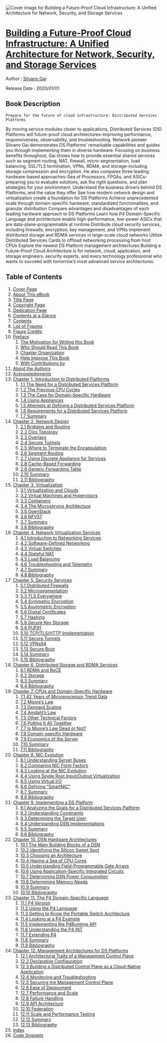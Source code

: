 ![Cover image for Building a Future-Proof Cloud Infrastructure: A Unified Architecture for Network, Security, and Storage Services](https://imgdetail.ebookreading.net/cover/cover/20200920/EB9780136624226.jpg)

[Building a Future-Proof Cloud Infrastructure: A Unified Architecture for Network, Security, and Storage Services](https://ebookreading.net/view/book/Building+a+Future-Proof+Cloud+Infrastructure%3A+A+Unified+Architecture+for+Network%2C+Security%2C+and+Storage+Services-EB9780136624226_1.html "Building a Future-Proof Cloud Infrastructure: A Unified Architecture for Network, Security, and Storage Services")
====================================================================================================================

Author : [Silvano Gai](https://ebookreading.net/search/author/Silvano+Gai)

Release Date : 2020/01/01

Book Description
-----------------


    
    Prepare for the future of cloud infrastructure: Distributed Services Platforms
By moving service modules closer to applications, Distributed Services (DS) Platforms will future-proof cloud architectures–improving performance, responsiveness, observability, and troubleshooting. Network pioneer Silvano Gai demonstrates DS Platforms’ remarkable capabilities and guides you through implementing them in diverse hardware.
Focusing on business benefits throughout, Gai shows how to provide essential shared services such as segment routing, NAT, firewall, micro-segmentation, load balancing, SSL/TLS termination, VPNs, RDMA, and storage–including storage compression and encryption. He also compares three leading hardware-based approaches–Sea of Processors, FPGAs, and ASICs–preparing you to evaluate solutions, ask the right questions, and plan strategies for your environment.
Understand the business drivers behind DS Platforms, and the value they offer
See how modern network design and virtualization create a foundation for DS Platforms
Achieve unprecedented scale through domain-specific hardware, standardized functionalities, and granular distribution
Compare advantages and disadvantages of each leading hardware approach to DS Platforms
Learn how P4 Domain-Specific Language and architecture enable high-performance, low-power ASICs that are data-plane-programmable at runtime
Distribute cloud security services, including firewalls, encryption, key management, and VPNs
Implement distributed storage and RDMA services in large-scale cloud networks
Utilize Distributed Services Cards to offload networking processing from host CPUs
Explore the newest DS Platform management architectures
Building a Future-Proof Cloud Architecture is for network, cloud, application, and storage engineers, security experts, and every technology professional who wants to succeed with tomorrow’s most advanced service architectures.

  

Table of Contents
-----------------

1. [Cover Page](https://ebookreading.net/view/book/Building+a+Future-Proof+Cloud+Infrastructure%3A+A+Unified+Architecture+for+Network%2C+Security%2C+and+Storage+Services-EB9780136624226_1.html#cover)
1. [About This eBook](https://ebookreading.net/view/book/Building+a+Future-Proof+Cloud+Infrastructure%3A+A+Unified+Architecture+for+Network%2C+Security%2C+and+Storage+Services-EB9780136624226_2.html)
1. [Title Page](https://ebookreading.net/view/book/Building+a+Future-Proof+Cloud+Infrastructure%3A+A+Unified+Architecture+for+Network%2C+Security%2C+and+Storage+Services-EB9780136624226_3.html#title)
1. [Copyright Page](https://ebookreading.net/view/book/Building+a+Future-Proof+Cloud+Infrastructure%3A+A+Unified+Architecture+for+Network%2C+Security%2C+and+Storage+Services-EB9780136624226_4.html#copy)
1. [Dedication Page](https://ebookreading.net/view/book/Building+a+Future-Proof+Cloud+Infrastructure%3A+A+Unified+Architecture+for+Network%2C+Security%2C+and+Storage+Services-EB9780136624226_5.html#dedi)
1. [Contents at a Glance](https://ebookreading.net/view/book/Building+a+Future-Proof+Cloud+Infrastructure%3A+A+Unified+Architecture+for+Network%2C+Security%2C+and+Storage+Services-EB9780136624226_6.html#contentg)
1. [Contents](https://ebookreading.net/view/book/Building+a+Future-Proof+Cloud+Infrastructure%3A+A+Unified+Architecture+for+Network%2C+Security%2C+and+Storage+Services-EB9780136624226_7.html#contents)
1. [List of Figures](https://ebookreading.net/view/book/Building+a+Future-Proof+Cloud+Infrastructure%3A+A+Unified+Architecture+for+Network%2C+Security%2C+and+Storage+Services-EB9780136624226_8.html#figure)
1. [Figure Credits](https://ebookreading.net/view/book/Building+a+Future-Proof+Cloud+Infrastructure%3A+A+Unified+Architecture+for+Network%2C+Security%2C+and+Storage+Services-EB9780136624226_9.html#credit)
1. [Preface](https://ebookreading.net/view/book/Building+a+Future-Proof+Cloud+Infrastructure%3A+A+Unified+Architecture+for+Network%2C+Security%2C+and+Storage+Services-EB9780136624226_10.html#preface)
    1. [The Motivation for Writing this Book](https://ebookreading.net/view/book/Building+a+Future-Proof+Cloud+Infrastructure%3A+A+Unified+Architecture+for+Network%2C+Security%2C+and+Storage+Services-EB9780136624226_10.html#ch00lev1sec1)
    1. [Who Should Read This Book](https://ebookreading.net/view/book/Building+a+Future-Proof+Cloud+Infrastructure%3A+A+Unified+Architecture+for+Network%2C+Security%2C+and+Storage+Services-EB9780136624226_10.html#ch00lev1sec2)
    1. [Chapter Organization](https://ebookreading.net/view/book/Building+a+Future-Proof+Cloud+Infrastructure%3A+A+Unified+Architecture+for+Network%2C+Security%2C+and+Storage+Services-EB9780136624226_10.html#ch00lev1sec3)
    1. [Help Improve This Book](https://ebookreading.net/view/book/Building+a+Future-Proof+Cloud+Infrastructure%3A+A+Unified+Architecture+for+Network%2C+Security%2C+and+Storage+Services-EB9780136624226_10.html#ch00lev1sec4)
    1. [With Contributions by](https://ebookreading.net/view/book/Building+a+Future-Proof+Cloud+Infrastructure%3A+A+Unified+Architecture+for+Network%2C+Security%2C+and+Storage+Services-EB9780136624226_10.html#ch00lev1sec5)
1. [About the Authors](https://ebookreading.net/view/book/Building+a+Future-Proof+Cloud+Infrastructure%3A+A+Unified+Architecture+for+Network%2C+Security%2C+and+Storage+Services-EB9780136624226_11.html#aut)
1. [Acknowledgments](https://ebookreading.net/view/book/Building+a+Future-Proof+Cloud+Infrastructure%3A+A+Unified+Architecture+for+Network%2C+Security%2C+and+Storage+Services-EB9780136624226_12.html#ack)
1. [Chapter 1. Introduction to Distributed Platforms](https://ebookreading.net/view/book/Building+a+Future-Proof+Cloud+Infrastructure%3A+A+Unified+Architecture+for+Network%2C+Security%2C+and+Storage+Services-EB9780136624226_13.html#ch01)
    1. [1.1 The Need for a Distributed Services Platform](https://ebookreading.net/view/book/Building+a+Future-Proof+Cloud+Infrastructure%3A+A+Unified+Architecture+for+Network%2C+Security%2C+and+Storage+Services-EB9780136624226_13.html#ch01lev1sec1)
    1. [1.2 The Precious CPU Cycles](https://ebookreading.net/view/book/Building+a+Future-Proof+Cloud+Infrastructure%3A+A+Unified+Architecture+for+Network%2C+Security%2C+and+Storage+Services-EB9780136624226_13.html#ch01lev1sec2)
    1. [1.3 The Case for Domain-Specific Hardware](https://ebookreading.net/view/book/Building+a+Future-Proof+Cloud+Infrastructure%3A+A+Unified+Architecture+for+Network%2C+Security%2C+and+Storage+Services-EB9780136624226_13.html#ch01lev1sec3)
    1. [1.4 Using Appliances](https://ebookreading.net/view/book/Building+a+Future-Proof+Cloud+Infrastructure%3A+A+Unified+Architecture+for+Network%2C+Security%2C+and+Storage+Services-EB9780136624226_13.html#ch01lev1sec4)
    1. [1.5 Attempts at Defining a Distributed Services Platform](https://ebookreading.net/view/book/Building+a+Future-Proof+Cloud+Infrastructure%3A+A+Unified+Architecture+for+Network%2C+Security%2C+and+Storage+Services-EB9780136624226_13.html#ch01lev1sec5)
    1. [1.6 Requirements for a Distributed Services Platform](https://ebookreading.net/view/book/Building+a+Future-Proof+Cloud+Infrastructure%3A+A+Unified+Architecture+for+Network%2C+Security%2C+and+Storage+Services-EB9780136624226_13.html#ch01lev1sec6)
    1. [1.7 Summary](https://ebookreading.net/view/book/Building+a+Future-Proof+Cloud+Infrastructure%3A+A+Unified+Architecture+for+Network%2C+Security%2C+and+Storage+Services-EB9780136624226_13.html#ch01lev1sec7)
1. [Chapter 2. Network Design](https://ebookreading.net/view/book/Building+a+Future-Proof+Cloud+Infrastructure%3A+A+Unified+Architecture+for+Network%2C+Security%2C+and+Storage+Services-EB9780136624226_14.html#ch02)
    1. [2.1 Bridging and Routing](https://ebookreading.net/view/book/Building+a+Future-Proof+Cloud+Infrastructure%3A+A+Unified+Architecture+for+Network%2C+Security%2C+and+Storage+Services-EB9780136624226_14.html#ch02lev1sec1)
    1. [2.2 Clos Topology](https://ebookreading.net/view/book/Building+a+Future-Proof+Cloud+Infrastructure%3A+A+Unified+Architecture+for+Network%2C+Security%2C+and+Storage+Services-EB9780136624226_14.html#ch02lev1sec2)
    1. [2.3 Overlays](https://ebookreading.net/view/book/Building+a+Future-Proof+Cloud+Infrastructure%3A+A+Unified+Architecture+for+Network%2C+Security%2C+and+Storage+Services-EB9780136624226_14.html#ch02lev1sec3)
    1. [2.4 Secure Tunnels](https://ebookreading.net/view/book/Building+a+Future-Proof+Cloud+Infrastructure%3A+A+Unified+Architecture+for+Network%2C+Security%2C+and+Storage+Services-EB9780136624226_14.html#ch02lev1sec4)
    1. [2.5 Where to Terminate the Encapsulation](https://ebookreading.net/view/book/Building+a+Future-Proof+Cloud+Infrastructure%3A+A+Unified+Architecture+for+Network%2C+Security%2C+and+Storage+Services-EB9780136624226_14.html#ch02lev1sec5)
    1. [2.6 Segment Routing](https://ebookreading.net/view/book/Building+a+Future-Proof+Cloud+Infrastructure%3A+A+Unified+Architecture+for+Network%2C+Security%2C+and+Storage+Services-EB9780136624226_14.html#ch02lev1sec6)
    1. [2.7 Using Discrete Appliance for Services](https://ebookreading.net/view/book/Building+a+Future-Proof+Cloud+Infrastructure%3A+A+Unified+Architecture+for+Network%2C+Security%2C+and+Storage+Services-EB9780136624226_14.html#ch02lev1sec7)
    1. [2.8 Cache-Based Forwarding](https://ebookreading.net/view/book/Building+a+Future-Proof+Cloud+Infrastructure%3A+A+Unified+Architecture+for+Network%2C+Security%2C+and+Storage+Services-EB9780136624226_14.html#ch02lev1sec8)
    1. [2.9 Generic Forwarding Table](https://ebookreading.net/view/book/Building+a+Future-Proof+Cloud+Infrastructure%3A+A+Unified+Architecture+for+Network%2C+Security%2C+and+Storage+Services-EB9780136624226_14.html#ch02lev1sec9)
    1. [2.10 Summary](https://ebookreading.net/view/book/Building+a+Future-Proof+Cloud+Infrastructure%3A+A+Unified+Architecture+for+Network%2C+Security%2C+and+Storage+Services-EB9780136624226_14.html#ch02lev1sec10)
    1. [2.11 Bibliography](https://ebookreading.net/view/book/Building+a+Future-Proof+Cloud+Infrastructure%3A+A+Unified+Architecture+for+Network%2C+Security%2C+and+Storage+Services-EB9780136624226_14.html#ch02lev1sec11)
1. [Chapter 3. Virtualization](https://ebookreading.net/view/book/Building+a+Future-Proof+Cloud+Infrastructure%3A+A+Unified+Architecture+for+Network%2C+Security%2C+and+Storage+Services-EB9780136624226_15.html#ch03)
    1. [3.1 Virtualization and Clouds](https://ebookreading.net/view/book/Building+a+Future-Proof+Cloud+Infrastructure%3A+A+Unified+Architecture+for+Network%2C+Security%2C+and+Storage+Services-EB9780136624226_15.html#ch03lev1sec1)
    1. [3.2 Virtual Machines and Hypervisors](https://ebookreading.net/view/book/Building+a+Future-Proof+Cloud+Infrastructure%3A+A+Unified+Architecture+for+Network%2C+Security%2C+and+Storage+Services-EB9780136624226_15.html#ch03lev1sec2)
    1. [3.3 Containers](https://ebookreading.net/view/book/Building+a+Future-Proof+Cloud+Infrastructure%3A+A+Unified+Architecture+for+Network%2C+Security%2C+and+Storage+Services-EB9780136624226_15.html#ch03lev1sec3)
    1. [3.4 The Microservice Architecture](https://ebookreading.net/view/book/Building+a+Future-Proof+Cloud+Infrastructure%3A+A+Unified+Architecture+for+Network%2C+Security%2C+and+Storage+Services-EB9780136624226_15.html#ch03lev1sec4)
    1. [3.5 OpenStack](https://ebookreading.net/view/book/Building+a+Future-Proof+Cloud+Infrastructure%3A+A+Unified+Architecture+for+Network%2C+Security%2C+and+Storage+Services-EB9780136624226_15.html#ch03lev1sec5)
    1. [3.6 NFV57](https://ebookreading.net/view/book/Building+a+Future-Proof+Cloud+Infrastructure%3A+A+Unified+Architecture+for+Network%2C+Security%2C+and+Storage+Services-EB9780136624226_15.html#ch03lev1sec6)
    1. [3.7 Summary](https://ebookreading.net/view/book/Building+a+Future-Proof+Cloud+Infrastructure%3A+A+Unified+Architecture+for+Network%2C+Security%2C+and+Storage+Services-EB9780136624226_15.html#ch03lev1sec7)
    1. [3.8 Bibliography](https://ebookreading.net/view/book/Building+a+Future-Proof+Cloud+Infrastructure%3A+A+Unified+Architecture+for+Network%2C+Security%2C+and+Storage+Services-EB9780136624226_15.html#ch03lev1sec8)
1. [Chapter 4. Network Virtualization Services](https://ebookreading.net/view/book/Building+a+Future-Proof+Cloud+Infrastructure%3A+A+Unified+Architecture+for+Network%2C+Security%2C+and+Storage+Services-EB9780136624226_16.html#ch04)
    1. [4.1 Introduction to Networking Services](https://ebookreading.net/view/book/Building+a+Future-Proof+Cloud+Infrastructure%3A+A+Unified+Architecture+for+Network%2C+Security%2C+and+Storage+Services-EB9780136624226_16.html#ch04lev1sec1)
    1. [4.2 Software-Defined Networking](https://ebookreading.net/view/book/Building+a+Future-Proof+Cloud+Infrastructure%3A+A+Unified+Architecture+for+Network%2C+Security%2C+and+Storage+Services-EB9780136624226_16.html#ch04lev1sec2)
    1. [4.3 Virtual Switches](https://ebookreading.net/view/book/Building+a+Future-Proof+Cloud+Infrastructure%3A+A+Unified+Architecture+for+Network%2C+Security%2C+and+Storage+Services-EB9780136624226_16.html#ch04lev1sec3)
    1. [4.4 Stateful NAT](https://ebookreading.net/view/book/Building+a+Future-Proof+Cloud+Infrastructure%3A+A+Unified+Architecture+for+Network%2C+Security%2C+and+Storage+Services-EB9780136624226_16.html#ch04lev1sec4)
    1. [4.5 Load Balancing](https://ebookreading.net/view/book/Building+a+Future-Proof+Cloud+Infrastructure%3A+A+Unified+Architecture+for+Network%2C+Security%2C+and+Storage+Services-EB9780136624226_16.html#ch04lev1sec5)
    1. [4.6 Troubleshooting and Telemetry](https://ebookreading.net/view/book/Building+a+Future-Proof+Cloud+Infrastructure%3A+A+Unified+Architecture+for+Network%2C+Security%2C+and+Storage+Services-EB9780136624226_16.html#ch04lev1sec6)
    1. [4.7 Summary](https://ebookreading.net/view/book/Building+a+Future-Proof+Cloud+Infrastructure%3A+A+Unified+Architecture+for+Network%2C+Security%2C+and+Storage+Services-EB9780136624226_16.html#ch04lev1sec7)
    1. [4.8 Bibliography](https://ebookreading.net/view/book/Building+a+Future-Proof+Cloud+Infrastructure%3A+A+Unified+Architecture+for+Network%2C+Security%2C+and+Storage+Services-EB9780136624226_16.html#ch04lev1sec8)
1. [Chapter 5. Security Services](https://ebookreading.net/view/book/Building+a+Future-Proof+Cloud+Infrastructure%3A+A+Unified+Architecture+for+Network%2C+Security%2C+and+Storage+Services-EB9780136624226_17.html#ch05)
    1. [5.1 Distributed Firewalls](https://ebookreading.net/view/book/Building+a+Future-Proof+Cloud+Infrastructure%3A+A+Unified+Architecture+for+Network%2C+Security%2C+and+Storage+Services-EB9780136624226_17.html#ch05lev1sec1)
    1. [5.2 Microsegmentation](https://ebookreading.net/view/book/Building+a+Future-Proof+Cloud+Infrastructure%3A+A+Unified+Architecture+for+Network%2C+Security%2C+and+Storage+Services-EB9780136624226_17.html#ch05lev1sec2)
    1. [5.3 TLS Everywhere](https://ebookreading.net/view/book/Building+a+Future-Proof+Cloud+Infrastructure%3A+A+Unified+Architecture+for+Network%2C+Security%2C+and+Storage+Services-EB9780136624226_17.html#ch05lev1sec3)
    1. [5.4 Symmetric Encryption](https://ebookreading.net/view/book/Building+a+Future-Proof+Cloud+Infrastructure%3A+A+Unified+Architecture+for+Network%2C+Security%2C+and+Storage+Services-EB9780136624226_17.html#ch05lev1sec4)
    1. [5.5 Asymmetric Encryption](https://ebookreading.net/view/book/Building+a+Future-Proof+Cloud+Infrastructure%3A+A+Unified+Architecture+for+Network%2C+Security%2C+and+Storage+Services-EB9780136624226_17.html#ch05lev1sec5)
    1. [5.6 Digital Certificates](https://ebookreading.net/view/book/Building+a+Future-Proof+Cloud+Infrastructure%3A+A+Unified+Architecture+for+Network%2C+Security%2C+and+Storage+Services-EB9780136624226_17.html#ch05lev1sec6)
    1. [5.7 Hashing](https://ebookreading.net/view/book/Building+a+Future-Proof+Cloud+Infrastructure%3A+A+Unified+Architecture+for+Network%2C+Security%2C+and+Storage+Services-EB9780136624226_17.html#ch05lev1sec7)
    1. [5.8 Secure Key Storage](https://ebookreading.net/view/book/Building+a+Future-Proof+Cloud+Infrastructure%3A+A+Unified+Architecture+for+Network%2C+Security%2C+and+Storage+Services-EB9780136624226_17.html#ch05lev1sec8)
    1. [5.9 PUF91](https://ebookreading.net/view/book/Building+a+Future-Proof+Cloud+Infrastructure%3A+A+Unified+Architecture+for+Network%2C+Security%2C+and+Storage+Services-EB9780136624226_17.html#ch05lev1sec9)
    1. [5.10 TCP/TLS/HTTP Implementation](https://ebookreading.net/view/book/Building+a+Future-Proof+Cloud+Infrastructure%3A+A+Unified+Architecture+for+Network%2C+Security%2C+and+Storage+Services-EB9780136624226_17.html#ch05lev1sec10)
    1. [5.11 Secure Tunnels](https://ebookreading.net/view/book/Building+a+Future-Proof+Cloud+Infrastructure%3A+A+Unified+Architecture+for+Network%2C+Security%2C+and+Storage+Services-EB9780136624226_17.html#ch05lev1sec11)
    1. [5.12 VPNs94](https://ebookreading.net/view/book/Building+a+Future-Proof+Cloud+Infrastructure%3A+A+Unified+Architecture+for+Network%2C+Security%2C+and+Storage+Services-EB9780136624226_17.html#ch05lev1sec12)
    1. [5.13 Secure Boot](https://ebookreading.net/view/book/Building+a+Future-Proof+Cloud+Infrastructure%3A+A+Unified+Architecture+for+Network%2C+Security%2C+and+Storage+Services-EB9780136624226_17.html#ch05lev1sec13)
    1. [5.14 Summary](https://ebookreading.net/view/book/Building+a+Future-Proof+Cloud+Infrastructure%3A+A+Unified+Architecture+for+Network%2C+Security%2C+and+Storage+Services-EB9780136624226_17.html#ch05lev1sec14)
    1. [5.15 Bibliography](https://ebookreading.net/view/book/Building+a+Future-Proof+Cloud+Infrastructure%3A+A+Unified+Architecture+for+Network%2C+Security%2C+and+Storage+Services-EB9780136624226_17.html#ch05lev1sec15)
1. [Chapter 6. Distributed Storage and RDMA Services](https://ebookreading.net/view/book/Building+a+Future-Proof+Cloud+Infrastructure%3A+A+Unified+Architecture+for+Network%2C+Security%2C+and+Storage+Services-EB9780136624226_18.html#ch06)
    1. [6.1 RDMA and RoCE](https://ebookreading.net/view/book/Building+a+Future-Proof+Cloud+Infrastructure%3A+A+Unified+Architecture+for+Network%2C+Security%2C+and+Storage+Services-EB9780136624226_18.html#ch06lev1sec1)
    1. [6.2 Storage](https://ebookreading.net/view/book/Building+a+Future-Proof+Cloud+Infrastructure%3A+A+Unified+Architecture+for+Network%2C+Security%2C+and+Storage+Services-EB9780136624226_18.html#ch06lev1sec2)
    1. [6.3 Summary](https://ebookreading.net/view/book/Building+a+Future-Proof+Cloud+Infrastructure%3A+A+Unified+Architecture+for+Network%2C+Security%2C+and+Storage+Services-EB9780136624226_18.html#ch06lev1sec3)
    1. [6.4 Bibliography](https://ebookreading.net/view/book/Building+a+Future-Proof+Cloud+Infrastructure%3A+A+Unified+Architecture+for+Network%2C+Security%2C+and+Storage+Services-EB9780136624226_18.html#ch06lev1sec4)
1. [Chapter 7. CPUs and Domain-Specific Hardware](https://ebookreading.net/view/book/Building+a+Future-Proof+Cloud+Infrastructure%3A+A+Unified+Architecture+for+Network%2C+Security%2C+and+Storage+Services-EB9780136624226_19.html#ch07)
    1. [7.1 42 Years of Microprocessor Trend Data](https://ebookreading.net/view/book/Building+a+Future-Proof+Cloud+Infrastructure%3A+A+Unified+Architecture+for+Network%2C+Security%2C+and+Storage+Services-EB9780136624226_19.html#ch07lev1sec1)
    1. [7.2 Moore’s Law](https://ebookreading.net/view/book/Building+a+Future-Proof+Cloud+Infrastructure%3A+A+Unified+Architecture+for+Network%2C+Security%2C+and+Storage+Services-EB9780136624226_19.html#ch07lev1sec2)
    1. [7.3 Dennard Scaling](https://ebookreading.net/view/book/Building+a+Future-Proof+Cloud+Infrastructure%3A+A+Unified+Architecture+for+Network%2C+Security%2C+and+Storage+Services-EB9780136624226_19.html#ch07lev1sec3)
    1. [7.4 Amdahl’s Law](https://ebookreading.net/view/book/Building+a+Future-Proof+Cloud+Infrastructure%3A+A+Unified+Architecture+for+Network%2C+Security%2C+and+Storage+Services-EB9780136624226_19.html#ch07lev1sec4)
    1. [7.5 Other Technical Factors](https://ebookreading.net/view/book/Building+a+Future-Proof+Cloud+Infrastructure%3A+A+Unified+Architecture+for+Network%2C+Security%2C+and+Storage+Services-EB9780136624226_19.html#ch07lev1sec5)
    1. [7.6 Putting It All Together](https://ebookreading.net/view/book/Building+a+Future-Proof+Cloud+Infrastructure%3A+A+Unified+Architecture+for+Network%2C+Security%2C+and+Storage+Services-EB9780136624226_19.html#ch07lev1sec6)
    1. [7.7 Is Moore’s Law Dead or Not?](https://ebookreading.net/view/book/Building+a+Future-Proof+Cloud+Infrastructure%3A+A+Unified+Architecture+for+Network%2C+Security%2C+and+Storage+Services-EB9780136624226_19.html#ch07lev1sec7)
    1. [7.8 Domain-specific Hardware](https://ebookreading.net/view/book/Building+a+Future-Proof+Cloud+Infrastructure%3A+A+Unified+Architecture+for+Network%2C+Security%2C+and+Storage+Services-EB9780136624226_19.html#ch07lev1sec8)
    1. [7.9 Economics of the Server](https://ebookreading.net/view/book/Building+a+Future-Proof+Cloud+Infrastructure%3A+A+Unified+Architecture+for+Network%2C+Security%2C+and+Storage+Services-EB9780136624226_19.html#ch07lev1sec9)
    1. [7.10 Summary](https://ebookreading.net/view/book/Building+a+Future-Proof+Cloud+Infrastructure%3A+A+Unified+Architecture+for+Network%2C+Security%2C+and+Storage+Services-EB9780136624226_19.html#ch07lev1sec10)
    1. [7.11 Bibliography](https://ebookreading.net/view/book/Building+a+Future-Proof+Cloud+Infrastructure%3A+A+Unified+Architecture+for+Network%2C+Security%2C+and+Storage+Services-EB9780136624226_19.html#ch07lev1sec11)
1. [Chapter 8. NIC Evolution](https://ebookreading.net/view/book/Building+a+Future-Proof+Cloud+Infrastructure%3A+A+Unified+Architecture+for+Network%2C+Security%2C+and+Storage+Services-EB9780136624226_20.html#ch08)
    1. [8.1 Understanding Server Buses](https://ebookreading.net/view/book/Building+a+Future-Proof+Cloud+Infrastructure%3A+A+Unified+Architecture+for+Network%2C+Security%2C+and+Storage+Services-EB9780136624226_20.html#ch08lev1sec1)
    1. [8.2 Comparing NIC Form Factors](https://ebookreading.net/view/book/Building+a+Future-Proof+Cloud+Infrastructure%3A+A+Unified+Architecture+for+Network%2C+Security%2C+and+Storage+Services-EB9780136624226_20.html#ch08lev1sec2)
    1. [8.3 Looking at the NIC Evolution](https://ebookreading.net/view/book/Building+a+Future-Proof+Cloud+Infrastructure%3A+A+Unified+Architecture+for+Network%2C+Security%2C+and+Storage+Services-EB9780136624226_20.html#ch08lev1sec3)
    1. [8.4 Using Single Root Input/Output Virtualization](https://ebookreading.net/view/book/Building+a+Future-Proof+Cloud+Infrastructure%3A+A+Unified+Architecture+for+Network%2C+Security%2C+and+Storage+Services-EB9780136624226_20.html#ch08lev1sec4)
    1. [8.5 Using Virtual I/O](https://ebookreading.net/view/book/Building+a+Future-Proof+Cloud+Infrastructure%3A+A+Unified+Architecture+for+Network%2C+Security%2C+and+Storage+Services-EB9780136624226_20.html#ch08lev1sec5)
    1. [8.6 Defining “SmartNIC”](https://ebookreading.net/view/book/Building+a+Future-Proof+Cloud+Infrastructure%3A+A+Unified+Architecture+for+Network%2C+Security%2C+and+Storage+Services-EB9780136624226_20.html#ch08lev1sec6)
    1. [8.7 Summary](https://ebookreading.net/view/book/Building+a+Future-Proof+Cloud+Infrastructure%3A+A+Unified+Architecture+for+Network%2C+Security%2C+and+Storage+Services-EB9780136624226_20.html#ch08lev1sec7)
    1. [8.8 Bibliography](https://ebookreading.net/view/book/Building+a+Future-Proof+Cloud+Infrastructure%3A+A+Unified+Architecture+for+Network%2C+Security%2C+and+Storage+Services-EB9780136624226_20.html#ch08lev1sec8)
1. [Chapter 9. Implementing a DS Platform](https://ebookreading.net/view/book/Building+a+Future-Proof+Cloud+Infrastructure%3A+A+Unified+Architecture+for+Network%2C+Security%2C+and+Storage+Services-EB9780136624226_21.html#ch09)
    1. [9.1 Analyzing the Goals for a Distributed Services Platform](https://ebookreading.net/view/book/Building+a+Future-Proof+Cloud+Infrastructure%3A+A+Unified+Architecture+for+Network%2C+Security%2C+and+Storage+Services-EB9780136624226_21.html#ch09lev1sec1)
    1. [9.2 Understanding Constraints](https://ebookreading.net/view/book/Building+a+Future-Proof+Cloud+Infrastructure%3A+A+Unified+Architecture+for+Network%2C+Security%2C+and+Storage+Services-EB9780136624226_21.html#ch09lev1sec2)
    1. [9.3 Determining the Target User](https://ebookreading.net/view/book/Building+a+Future-Proof+Cloud+Infrastructure%3A+A+Unified+Architecture+for+Network%2C+Security%2C+and+Storage+Services-EB9780136624226_21.html#ch09lev1sec3)
    1. [9.4 Understanding DSN Implementations](https://ebookreading.net/view/book/Building+a+Future-Proof+Cloud+Infrastructure%3A+A+Unified+Architecture+for+Network%2C+Security%2C+and+Storage+Services-EB9780136624226_21.html#ch09lev1sec4)
    1. [9.5 Summary](https://ebookreading.net/view/book/Building+a+Future-Proof+Cloud+Infrastructure%3A+A+Unified+Architecture+for+Network%2C+Security%2C+and+Storage+Services-EB9780136624226_21.html#ch09lev1sec5)
    1. [9.6 Bibliography](https://ebookreading.net/view/book/Building+a+Future-Proof+Cloud+Infrastructure%3A+A+Unified+Architecture+for+Network%2C+Security%2C+and+Storage+Services-EB9780136624226_21.html#ch09lev1sec6)
1. [Chapter 10. DSN Hardware Architectures](https://ebookreading.net/view/book/Building+a+Future-Proof+Cloud+Infrastructure%3A+A+Unified+Architecture+for+Network%2C+Security%2C+and+Storage+Services-EB9780136624226_22.html#ch10)
    1. [10.1 The Main Building Blocks of a DSN](https://ebookreading.net/view/book/Building+a+Future-Proof+Cloud+Infrastructure%3A+A+Unified+Architecture+for+Network%2C+Security%2C+and+Storage+Services-EB9780136624226_22.html#ch10lev1sec1)
    1. [10.2 Identifying the Silicon Sweet Spot](https://ebookreading.net/view/book/Building+a+Future-Proof+Cloud+Infrastructure%3A+A+Unified+Architecture+for+Network%2C+Security%2C+and+Storage+Services-EB9780136624226_22.html#ch10lev1sec2)
    1. [10.3 Choosing an Architecture](https://ebookreading.net/view/book/Building+a+Future-Proof+Cloud+Infrastructure%3A+A+Unified+Architecture+for+Network%2C+Security%2C+and+Storage+Services-EB9780136624226_22.html#ch10lev1sec3)
    1. [10.4 Having a Sea of CPU Cores](https://ebookreading.net/view/book/Building+a+Future-Proof+Cloud+Infrastructure%3A+A+Unified+Architecture+for+Network%2C+Security%2C+and+Storage+Services-EB9780136624226_22.html#ch10lev1sec4)
    1. [10.5 Understanding Field-Programmable Gate Arrays](https://ebookreading.net/view/book/Building+a+Future-Proof+Cloud+Infrastructure%3A+A+Unified+Architecture+for+Network%2C+Security%2C+and+Storage+Services-EB9780136624226_22.html#ch10lev1sec5)
    1. [10.6 Using Application-Specific Integrated Circuits](https://ebookreading.net/view/book/Building+a+Future-Proof+Cloud+Infrastructure%3A+A+Unified+Architecture+for+Network%2C+Security%2C+and+Storage+Services-EB9780136624226_22.html#ch10lev1sec6)
    1. [10.7 Determining DSN Power Consumption](https://ebookreading.net/view/book/Building+a+Future-Proof+Cloud+Infrastructure%3A+A+Unified+Architecture+for+Network%2C+Security%2C+and+Storage+Services-EB9780136624226_22.html#ch10lev1sec7)
    1. [10.8 Determining Memory Needs](https://ebookreading.net/view/book/Building+a+Future-Proof+Cloud+Infrastructure%3A+A+Unified+Architecture+for+Network%2C+Security%2C+and+Storage+Services-EB9780136624226_22.html#ch10lev1sec8)
    1. [10.9 Summary](https://ebookreading.net/view/book/Building+a+Future-Proof+Cloud+Infrastructure%3A+A+Unified+Architecture+for+Network%2C+Security%2C+and+Storage+Services-EB9780136624226_22.html#ch10lev1sec9)
    1. [10.10 Bibliography](https://ebookreading.net/view/book/Building+a+Future-Proof+Cloud+Infrastructure%3A+A+Unified+Architecture+for+Network%2C+Security%2C+and+Storage+Services-EB9780136624226_22.html#ch10lev1sec10)
1. [Chapter 11. The P4 Domain-Specific Language](https://ebookreading.net/view/book/Building+a+Future-Proof+Cloud+Infrastructure%3A+A+Unified+Architecture+for+Network%2C+Security%2C+and+Storage+Services-EB9780136624226_23.html#ch11)
    1. [11.1 P4 Version](https://ebookreading.net/view/book/Building+a+Future-Proof+Cloud+Infrastructure%3A+A+Unified+Architecture+for+Network%2C+Security%2C+and+Storage+Services-EB9780136624226_23.html#ch11lev1sec1)
    1. [11.2 Using the P4 Language](https://ebookreading.net/view/book/Building+a+Future-Proof+Cloud+Infrastructure%3A+A+Unified+Architecture+for+Network%2C+Security%2C+and+Storage+Services-EB9780136624226_23.html#ch11lev1sec2)
    1. [11.3 Getting to Know the Portable Switch Architecture](https://ebookreading.net/view/book/Building+a+Future-Proof+Cloud+Infrastructure%3A+A+Unified+Architecture+for+Network%2C+Security%2C+and+Storage+Services-EB9780136624226_23.html#ch11lev1sec3)
    1. [11.4 Looking at a P4 Example](https://ebookreading.net/view/book/Building+a+Future-Proof+Cloud+Infrastructure%3A+A+Unified+Architecture+for+Network%2C+Security%2C+and+Storage+Services-EB9780136624226_23.html#ch11lev1sec4)
    1. [11.5 Implementing the P4Runtime API](https://ebookreading.net/view/book/Building+a+Future-Proof+Cloud+Infrastructure%3A+A+Unified+Architecture+for+Network%2C+Security%2C+and+Storage+Services-EB9780136624226_23.html#ch11lev1sec5)
    1. [11.6 Understanding the P4 INT](https://ebookreading.net/view/book/Building+a+Future-Proof+Cloud+Infrastructure%3A+A+Unified+Architecture+for+Network%2C+Security%2C+and+Storage+Services-EB9780136624226_23.html#ch11lev1sec6)
    1. [11.7 Extending P4](https://ebookreading.net/view/book/Building+a+Future-Proof+Cloud+Infrastructure%3A+A+Unified+Architecture+for+Network%2C+Security%2C+and+Storage+Services-EB9780136624226_23.html#ch11lev1sec7)
    1. [11.8 Summary](https://ebookreading.net/view/book/Building+a+Future-Proof+Cloud+Infrastructure%3A+A+Unified+Architecture+for+Network%2C+Security%2C+and+Storage+Services-EB9780136624226_23.html#ch11lev1sec8)
    1. [11.9 Bibliography](https://ebookreading.net/view/book/Building+a+Future-Proof+Cloud+Infrastructure%3A+A+Unified+Architecture+for+Network%2C+Security%2C+and+Storage+Services-EB9780136624226_23.html#ch11lev1sec9)
1. [Chapter 12. Management Architectures for DS Platforms](https://ebookreading.net/view/book/Building+a+Future-Proof+Cloud+Infrastructure%3A+A+Unified+Architecture+for+Network%2C+Security%2C+and+Storage+Services-EB9780136624226_24.html#ch12)
    1. [12.1 Architectural Traits of a Management Control Plane](https://ebookreading.net/view/book/Building+a+Future-Proof+Cloud+Infrastructure%3A+A+Unified+Architecture+for+Network%2C+Security%2C+and+Storage+Services-EB9780136624226_24.html#ch12lev1sec1)
    1. [12.2 Declarative Configuration](https://ebookreading.net/view/book/Building+a+Future-Proof+Cloud+Infrastructure%3A+A+Unified+Architecture+for+Network%2C+Security%2C+and+Storage+Services-EB9780136624226_24.html#ch12lev1sec2)
    1. [12.3 Building a Distributed Control Plane as a Cloud-Native Application](https://ebookreading.net/view/book/Building+a+Future-Proof+Cloud+Infrastructure%3A+A+Unified+Architecture+for+Network%2C+Security%2C+and+Storage+Services-EB9780136624226_24.html#ch12lev1sec3)
    1. [12.4 Monitoring and Troubleshooting](https://ebookreading.net/view/book/Building+a+Future-Proof+Cloud+Infrastructure%3A+A+Unified+Architecture+for+Network%2C+Security%2C+and+Storage+Services-EB9780136624226_24.html#ch12lev1sec4)
    1. [12.5 Securing the Management Control Plane](https://ebookreading.net/view/book/Building+a+Future-Proof+Cloud+Infrastructure%3A+A+Unified+Architecture+for+Network%2C+Security%2C+and+Storage+Services-EB9780136624226_24.html#ch12lev1sec5)
    1. [12.6 Ease of Deployment](https://ebookreading.net/view/book/Building+a+Future-Proof+Cloud+Infrastructure%3A+A+Unified+Architecture+for+Network%2C+Security%2C+and+Storage+Services-EB9780136624226_24.html#ch12lev1sec6)
    1. [12.7 Performance and Scale](https://ebookreading.net/view/book/Building+a+Future-Proof+Cloud+Infrastructure%3A+A+Unified+Architecture+for+Network%2C+Security%2C+and+Storage+Services-EB9780136624226_24.html#ch12lev1sec7)
    1. [12.8 Failure Handling](https://ebookreading.net/view/book/Building+a+Future-Proof+Cloud+Infrastructure%3A+A+Unified+Architecture+for+Network%2C+Security%2C+and+Storage+Services-EB9780136624226_24.html#ch12lev1sec8)
    1. [12.9 API Architecture](https://ebookreading.net/view/book/Building+a+Future-Proof+Cloud+Infrastructure%3A+A+Unified+Architecture+for+Network%2C+Security%2C+and+Storage+Services-EB9780136624226_24.html#ch12lev1sec9)
    1. [12.10 Federation](https://ebookreading.net/view/book/Building+a+Future-Proof+Cloud+Infrastructure%3A+A+Unified+Architecture+for+Network%2C+Security%2C+and+Storage+Services-EB9780136624226_24.html#ch12lev1sec10)
    1. [12.11 Scale and Performance Testing](https://ebookreading.net/view/book/Building+a+Future-Proof+Cloud+Infrastructure%3A+A+Unified+Architecture+for+Network%2C+Security%2C+and+Storage+Services-EB9780136624226_24.html#ch12lev1sec11)
    1. [12.12 Summary](https://ebookreading.net/view/book/Building+a+Future-Proof+Cloud+Infrastructure%3A+A+Unified+Architecture+for+Network%2C+Security%2C+and+Storage+Services-EB9780136624226_24.html#ch12lev1sec12)
    1. [12.13 Bibliography](https://ebookreading.net/view/book/Building+a+Future-Proof+Cloud+Infrastructure%3A+A+Unified+Architecture+for+Network%2C+Security%2C+and+Storage+Services-EB9780136624226_24.html#ch12lev1sec13)
1. [Index](https://ebookreading.net/view/book/Building+a+Future-Proof+Cloud+Infrastructure%3A+A+Unified+Architecture+for+Network%2C+Security%2C+and+Storage+Services-EB9780136624226_25.html#index)
1. [Code Snippets](https://ebookreading.net/view/book/Building+a+Future-Proof+Cloud+Infrastructure%3A+A+Unified+Architecture+for+Network%2C+Security%2C+and+Storage+Services-EB9780136624226_27.html#ch11_images)
